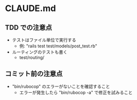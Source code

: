 # CLAUDE.md

## TDD での注意点

- テストはファイル単位で実行する
    - 例: "rails test test/models/post_test.rb"
- ルーティングのテストも書く
    - test/routing/

## コミット前の注意点

- "bin/rubocop" のエラーがないことを確認すること
    - エラーが発生したら "bin/rubocop -a" で修正を試みること
